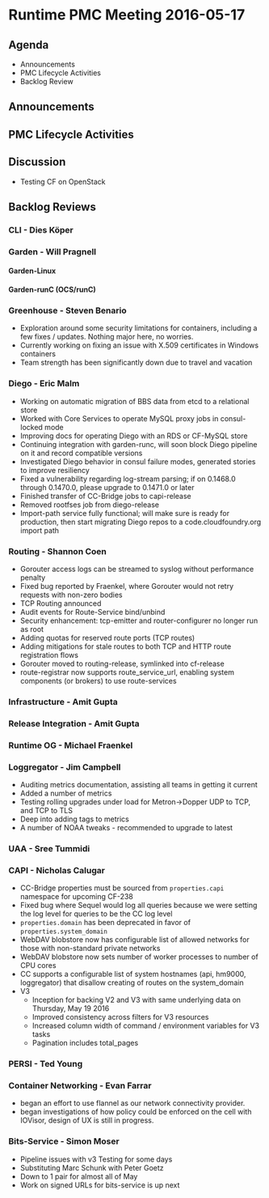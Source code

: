 # Runtime PMC Meeting 2016-05-17

## Agenda
* Announcements
* PMC Lifecycle Activities
* Backlog Review

## Announcements


## PMC Lifecycle Activities


## Discussion
* Testing CF on OpenStack

## Backlog Reviews

### CLI - Dies Köper

### Garden - Will Pragnell

#### Garden-Linux

#### Garden-runC (OCS/runC)

### Greenhouse - Steven Benario

- Exploration around some security limitations for containers, including a few fixes / updates. Nothing major here, no worries.
- Currently working on fixing an issue with X.509 certificates in Windows containers
- Team strength has been significantly down due to travel and vacation

### Diego - Eric Malm

- Working on automatic migration of BBS data from etcd to a relational store
- Worked with Core Services to operate MySQL proxy jobs in consul-locked mode
- Improving docs for operating Diego with an RDS or CF-MySQL store
- Continuing integration with garden-runc, will soon block Diego pipeline on it and record compatible versions
- Investigated Diego behavior in consul failure modes, generated stories to improve resiliency
- Fixed a vulnerability regarding log-stream parsing; if on 0.1468.0 through 0.1470.0, please upgrade to 0.1471.0 or later
- Finished transfer of CC-Bridge jobs to capi-release
- Removed rootfses job from diego-release
- Import-path service fully functional; will make sure is ready for production, then start migrating Diego repos to a code.cloudfoundry.org import path


### Routing - Shannon Coen

- Gorouter access logs can be streamed to syslog without performance penalty
- Fixed bug reported by Fraenkel, where Gorouter would not retry requests with non-zero bodies
- TCP Routing announced
- Audit events for Route-Service bind/unbind
- Security enhancement: tcp-emitter and router-configurer no longer run as root
- Adding quotas for reserved route ports (TCP routes)
- Adding mitigations for stale routes to both TCP and HTTP route registration flows
- Gorouter moved to routing-release, symlinked into cf-release
- route-registrar now supports route_service_url, enabling system components (or brokers) to use route-services

### Infrastructure - Amit Gupta

### Release Integration - Amit Gupta

### Runtime OG - Michael Fraenkel

### Loggregator - Jim Campbell
- Auditing metrics documentation, assisting all teams in getting it current
- Added a number of metrics
- Testing rolling upgrades under load for Metron->Dopper UDP to TCP, and TCP to TLS
- Deep into adding tags to metrics
- A number of NOAA tweaks - recommended to upgrade to latest

### UAA - Sree Tummidi

### CAPI - Nicholas Calugar
- CC-Bridge properties must be sourced from `properties.capi` namespace for upcoming CF-238
- Fixed bug where Sequel would log all queries because we were setting the log level for queries to be the CC log level
- `properties.domain` has been deprecated in favor of `properties.system_domain`
- WebDAV blobstore now has configurable list of allowed networks for those with non-standard private networks
- WebDAV blobstore now sets number of worker processes to number of CPU cores
- CC supports a configurable list of system hostnames (api, hm9000, loggregator) that disallow creating of routes on the system_domain
- V3
  - Inception for backing V2 and V3 with same underlying data on Thursday, May 19 2016
  - Improved consistency across filters for V3 resources
  - Increased column width of command / environment variables for V3 tasks
  - Pagination includes total_pages

### PERSI - Ted Young

### Container Networking - Evan Farrar
* began an effort to use flannel as our network connectivity provider.
* began investigations of how policy could be enforced on the cell with IOVisor, design of UX is still in progress.

### Bits-Service - Simon Moser

* Pipeline issues with v3 Testing for some days
* Substituting Marc Schunk with Peter Goetz
* Down to 1 pair for almost all of May
* Work on signed URLs for bits-service is up next 




